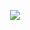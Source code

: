 <p align="center">
	<img src="https://github-readme-stats.vercel.app/api?username=omercup&show_icons=true&theme=nord&border_radius=20&include_all_commits=true&count_private=true&custom_title=omercup%27s%20GitHub%20Stats">
</p>
